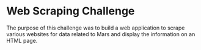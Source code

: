 # Web Scraping Challenge

The purpose of this challenge was to build a web application to scrape various websites for data related to Mars and display the information on an HTML page.